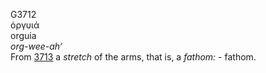 G3712  
ὀργυιά  
orguia  
*org-wee-ah‘*  
From [3713](g3713) a *stretch* of the arms, that is, a *fathom:* -
fathom.  
